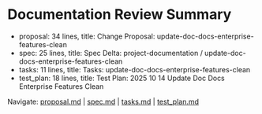 # Documentation Review Summary

- proposal: 34 lines, title: Change Proposal: update-doc-docs-enterprise-features-clean
- spec: 25 lines, title: Spec Delta: project-documentation / update-doc-docs-enterprise-features-clean
- tasks: 11 lines, title: Tasks: update-doc-docs-enterprise-features-clean
- test_plan: 18 lines, title: Test Plan: 2025 10 14 Update Doc Docs Enterprise Features Clean

Navigate: [proposal.md](./proposal.md) | [spec.md](./spec.md) | [tasks.md](./tasks.md) | [test_plan.md](./test_plan.md)
